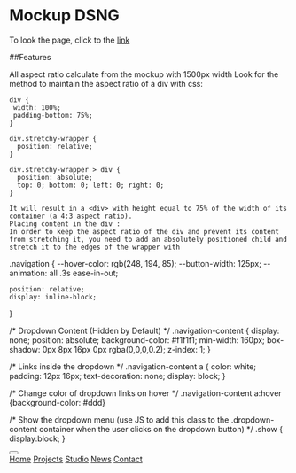 # Mockup DSNG

To look the page, click to the [link][1]

[1]: https://ignatsemchuk.github.io/dsng/

##Features

All aspect ratio calculate from the mockup with 1500px width
Look for the method to maintain the aspect ratio of a div with css:
```
div {
 width: 100%;
 padding-bottom: 75%;
}

div.stretchy-wrapper {
  position: relative;
}

div.stretchy-wrapper > div {
  position: absolute;
  top: 0; bottom: 0; left: 0; right: 0;
}
```
    It will result in a <div> with height equal to 75% of the width of its container (a 4:3 aspect ratio).
    Placing content in the div :  
    In order to keep the aspect ratio of the div and prevent its content from stretching it, you need to add an absolutely positioned child and stretch it to the edges of the wrapper with



.navigation {
  --hover-color: rgb(248, 194, 85);
  --button-width: 125px;
  --animation: all .3s ease-in-out;

    position: relative;
    display: inline-block;
}

/* Dropdown Content (Hidden by Default) */
.navigation-content {
    display: none;
    position: absolute;
    background-color: #f1f1f1;
    min-width: 160px;
    box-shadow: 0px 8px 16px 0px rgba(0,0,0,0.2);
    z-index: 1;
}

/* Links inside the dropdown */
.navigation-content a {
    color: white;
    padding: 12px 16px;
    text-decoration: none;
    display: block;
}

/* Change color of dropdown links on hover */
.navigation-content a:hover {background-color: #ddd}

/* Show the dropdown menu (use JS to add this class to the .dropdown-content container when the user clicks on the dropdown button) */
.show {
  display:block;
}









<div class="navigation">
                    <button class="hamburger hamburger--spin" type="button" aria-label="Menu" aria-controls="navigation-content">
                        <span class="hamburger-box">
                            <span class="hamburger-inner"></span>
                        </span>
                    </button>
                    <nav class="navigation-content">
                        <!--navigation goes here-->
                        <a href="javascript:void(0);">Home</a>
                        <a href="javascript:void(0);">Projects</a>
                        <a href="javascript:void(0);">Studio</a>
                        <a href="javascript:void(0);">News</a>
                        <a href="javascript:void(0);">Contact</a>
                    </nav>
                </div>